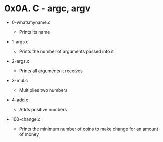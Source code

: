# 0x0A. C - argc, argv

* 0-whatsmyname.c
	* Prints its name

* 1-args.c
	* Prints the number of arguments passed into it

* 2-args.c
	* Prints all arguments it receives

* 3-mul.c
	* Multiplies two numbers

* 4-add.c
	* Adds positive numbers

* 100-change.c
	* Prints the minimum number of coins to make change for an amount of money
